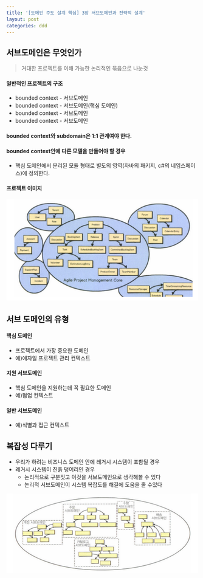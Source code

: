 ```yaml
---
title: '[도메인 주도 설계 핵심] 3장 서브도메인과 전략적 설계'
layout: post
categories: ddd
---
```


## 서브도메인은 무엇인가
> 거대한 프로젝트를 이해 가능한 논리적인 묶음으로 나눈것

#### 일반적인 프로젝트의 구조
- bounded context - 서브도메인
- bounded context - 서브도메인(핵심 도메인)
- bounded context - 서브도메인
- bounded context - 서브도메인

#### bounded context와 subdomain은 1:1 관계여야 한다.

#### bounded context안에 다른 모델을 만들어야 할 경우
- 핵심 도메인에서 분리된 모듈 형태로 별도의 영역(자바의 패키지, c#의 네임스페이스)에 정의한다.

#### 프로젝트 이미지
![](/asset/images/ddd/ddd04_01.PNG)

## 서브 도메인의 유형

#### 핵심 도메인
- 프로젝트에서 가장 중요한 도메인
- 예)애자일 프로젝트 관리 컨텍스트

#### 지원 서브도메인
- 핵심 도메인을 지원하는데 꼭 필요한 도메인
- 예)협업 컨텍스트

#### 일반 서브도메인
- 예)식별과 접근 컨텍스트

## 복잡성 다루기
- 우리가 하려는 비즈니스 도메인 안에 레거시 시스템이 포함될 경우
- 레거시 시스템이 진흙 덩어리인 경우
  - 논리적으로 구분짓고 이것을 서브도메인으로 생각해볼 수 있다
  - 논리적 서브도메인이 시스템 복잡도를 해결에 도움을 줄 수있다

![](/asset/images/ddd/ddd04_02.PNG)


